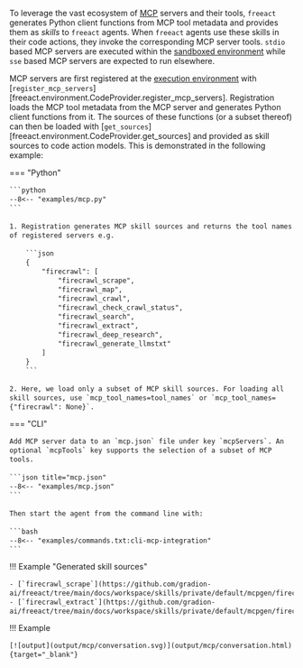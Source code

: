 To leverage the vast ecosystem of [MCP](https://modelcontextprotocol.io/) servers and their tools, `freeact` generates Python client functions from MCP tool metadata and provides them as *skills* to `freeact` agents.
When `freeact` agents use these skills in their code actions, they invoke the corresponding MCP server tools.
`stdio` based MCP servers are executed within the [sandboxed environment](environment.md) while `sse` based MCP servers are expected to run elsewhere.

MCP servers are first registered at the [execution environment](environment.md) with [`register_mcp_servers`][freeact.environment.CodeProvider.register_mcp_servers].
Registration loads the MCP tool metadata from the MCP server and generates Python client functions from it.
The sources of these functions (or a subset thereof) can then be loaded with [`get_sources`][freeact.environment.CodeProvider.get_sources] and provided as skill sources to code action models.
This is demonstrated in the following example:

=== "Python"

    ```python
    --8<-- "examples/mcp.py"
    ```

    1. Registration generates MCP skill sources and returns the tool names of registered servers e.g.

        ```json
        {
            "firecrawl": [
                "firecrawl_scrape",
                "firecrawl_map",
                "firecrawl_crawl",
                "firecrawl_check_crawl_status",
                "firecrawl_search",
                "firecrawl_extract",
                "firecrawl_deep_research",
                "firecrawl_generate_llmstxt"
            ]
        }
        ```

    2. Here, we load only a subset of MCP skill sources. For loading all skill sources, use `mcp_tool_names=tool_names` or `mcp_tool_names={"firecrawl": None}`.

=== "CLI"

    Add MCP server data to an `mcp.json` file under key `mcpServers`. An optional `mcpTools` key supports the selection of a subset of MCP tools.
    
    ```json title="mcp.json"
    --8<-- "examples/mcp.json"
    ```

    Then start the agent from the command line with:

    ```bash
    --8<-- "examples/commands.txt:cli-mcp-integration"
    ```

!!! Example "Generated skill sources"

    - [`firecrawl_scrape`](https://github.com/gradion-ai/freeact/tree/main/docs/workspace/skills/private/default/mcpgen/firecrawl/firecrawl_scrape.py)
    - [`firecrawl_extract`](https://github.com/gradion-ai/freeact/tree/main/docs/workspace/skills/private/default/mcpgen/firecrawl/firecrawl_extract.py)

!!! Example

    [![output](output/mcp/conversation.svg)](output/mcp/conversation.html){target="_blank"}
